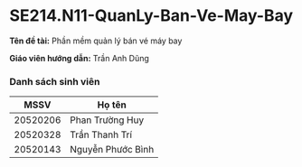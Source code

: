 # SE214.N11-QuanLy-Ban-Ve-May-Bay
__Tên đề tài:__ Phần mềm quản lý bán vé máy bay

__Giáo viên hướng dẫn:__ Trần Anh Dũng
### Danh sách sinh viên
|MSSV|Họ tên|
|----|------|
|20520206|Phan Trường Huy|
|20520328|Trần Thanh Trí|
|20520143|Nguyễn Phước Bình|
